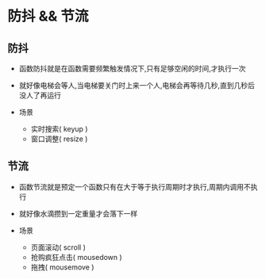 # 防抖 && 节流

## 防抖

- 函数防抖就是在函数需要频繁触发情况下,只有足够空闲的时间,才执行一次
- 就好像电梯会等人,当电梯要关门时上来一个人,电梯会再等待几秒,直到几秒后没人了再运行

- 场景
    - 实时搜索( keyup )
    - 窗口调整( resize )
    
## 节流

- 函数节流就是预定一个函数只有在大于等于执行周期时才执行,周期内调用不执行
- 就好像水滴攒到一定重量才会落下一样

- 场景
    - 页面滚动( scroll )
    - 抢购疯狂点击( mousedown )
    - 拖拽( mousemove )